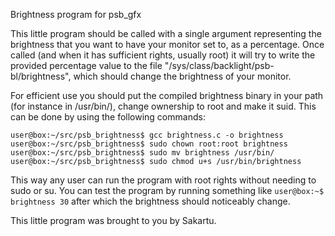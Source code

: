 Brightness program for psb_gfx

This little program should be called with a single argument representing the
brightness that you want to have your monitor set to, as a percentage. Once
called (and when it has sufficient rights, usually root) it will try to write
the provided percentage value to the file
"/sys/class/backlight/psb-bl/brightness", which should change the brightness of
your monitor. 

For efficient use you should put the compiled brightness binary in your path
(for instance in /usr/bin/), change ownership to root and make it suid. This can
be done by using the following commands: 

``
user@box:~/src/psb_brightness$ gcc brightness.c -o brightness
user@box:~/src/psb_brightness$ sudo chown root:root brightness
user@box:~/src/psb_brightness$ sudo mv brightness /usr/bin/
user@box:~/src/psb_brightness$ sudo chmod u+s /usr/bin/brightness
``

This way any user can run the program with root rights without needing to sudo
or su. You can test the program by running something like 
``user@box:~$ brightness 30`` after which the brightness should noticeably
change.

This little program was brought to you by Sakartu.
